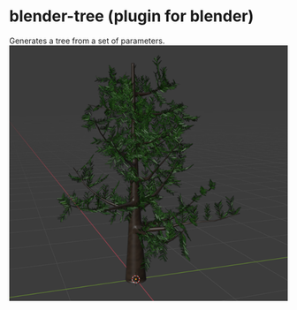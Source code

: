 # blender-tree (plugin for blender)
Generates a tree from a set of parameters.
![example of a generated tree](blender-tree.png)
